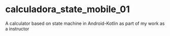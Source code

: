 # calculadora_state_mobile_01
A calculator based on state machine in Android-Kotlin as part of my work as a instructor
